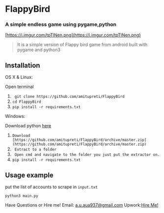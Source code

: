 # FlappyBird
### A simple endless game using pygame,python
[https://i.imgur.com/tpTlNen.png](https://i.imgur.com/tpTlNen.png)

> It is a simple version of Flappy bird game from android built with pygame and python3




## Installation

OS X & Linux:

Open terminal

1. ``` git clone https://github.com/amitupreti/FlappyBird```
2. ``` cd FlappyBird ```
3. ``` pip install -r requirements.txt ```

Windows:

Download python [here](https://www.python.org/downloads/)
1. ```Download [https://github.com/amitupreti/FlappyBird/archive/master.zip](https://github.com/amitupreti/FlappyBird/archive/master.zip) ```
2. ``` Extract to a folder```
3. ``` Open cmd and navigate to the folder you just put the extractor on.```
4. ``` pip install -r requirements.txt ```

## Usage example

put the list of accounts to scrape in ```input.txt```

```python3 main.py ```





Have Questions or Hire me!
Email: [a.u.aua937@gmail.com](mailto:a.u.aua937@gmail.com)
Upwork:[Hire Me!](https://www.upwork.com/o/profiles/users/_~0138a590d015bae20a/)
